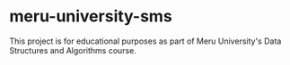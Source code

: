 # meru-university-sms
This project is for educational purposes as part of Meru University's Data Structures and Algorithms course.
